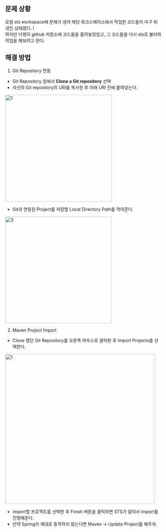 ## 문제 상황
로컬 sts workspace에 문제가 생겨 해당 워크스페이스에서 작업한 코드들이 마구 뒤섞인 상태였다..!   
하지만 다행히 github 저장소에 코드들을 올려놓았었고, 그 코드들을 다시 sts로 불러와 작업을 해보려고 한다.

## 해결 방법
1. Git Repository 연동
- Git Repository 창에서 **Clone a Git repository** 선택
- 자신의 Git repository의 URI를 복사한 후 아래 URI 칸에 붙여넣는다.
<img width="344" alt="1" src="https://user-images.githubusercontent.com/53208493/129362908-90f8e70a-5c93-4083-8a9f-d8dd991f8c5e.PNG">  

- Git과 연동된 Project를 저장할 Local Directory Path를 적어준다.
<img width="343" alt="3" src="https://user-images.githubusercontent.com/53208493/129363007-28b8e1f3-685b-4faa-9960-13fb9d6f8159.PNG">

2. Maven Project Import
- Clone 했던 Git Repository를 오른쪽 마우스로 클릭한 후 Import Projects를 선택한다.
<img width="483" alt="1" src="https://user-images.githubusercontent.com/53208493/129363525-b490ce75-9c8d-401c-9d99-b87cc236ec9d.PNG">

- import할 프로젝트를 선택한 후 Finish 버튼을 클릭하면 STS가 알아서 import를 진행해준다.
- 만약 Spring이 제대로 동작하지 않는다면 Maven -> Update Project를 해주자.
